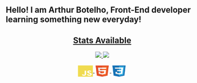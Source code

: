 
## Hello! I am Arthur Botelho, Front-End developer learning something new everyday!

<div align="center">
  <a href="https://github.com/ArthurBBotelho">
<div>   
 
## Stats Available
<img width=400 src='https://github-readme-stats.vercel.app/api?username=ArthurBBotelho&theme=vue-dark&show_icons=true&hide_border=true&count_private=true' />

<img width=360 src='https://github-readme-stats.vercel.app/api/top-langs/?username=ArthurBBotelho&theme=vue-dark&show_icons=true&hide_border=true&layout=compact' />
  
</div>
<div style="display: inline_block"><br>
  <img align="center" alt="Rafa-Js" height="30" width="40" src="https://raw.githubusercontent.com/devicons/devicon/master/icons/javascript/javascript-plain.svg">
   <img align="center" alt="Rafa-HTML" height="30" width="40" src="https://raw.githubusercontent.com/devicons/devicon/master/icons/html5/html5-original.svg">
  <img align="center" alt="Rafa-CSS" height="30" width="40" src="https://raw.githubusercontent.com/devicons/devicon/master/icons/css3/css3-original.svg">
</div>
